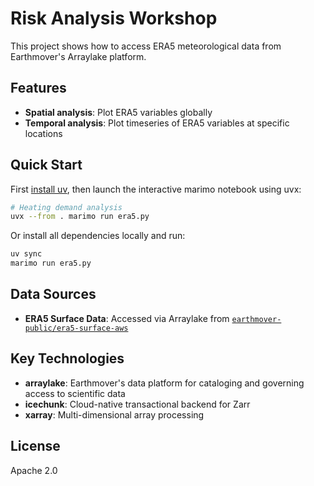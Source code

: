 # Risk Analysis Workshop

This project shows how to access ERA5 meteorological data from Earthmover's Arraylake platform.

## Features

- **Spatial analysis**: Plot ERA5 variables globally
- **Temporal analysis**: Plot timeseries of ERA5 variables at specific locations

## Quick Start

First [install uv](https://docs.astral.sh/uv/getting-started/installation/), then launch the interactive marimo notebook using uvx:

```bash
# Heating demand analysis
uvx --from . marimo run era5.py
```

Or install all dependencies locally and run:

```bash
uv sync
marimo run era5.py
```

## Data Sources

- **ERA5 Surface Data**: Accessed via Arraylake from [`earthmover-public/era5-surface-aws`](https://app.earthmover.io/earthmover-public/era5-surface-aws)

## Key Technologies

- **arraylake**: Earthmover's data platform for cataloging and governing access to scientific data
- **icechunk**: Cloud-native transactional backend for Zarr
- **xarray**: Multi-dimensional array processing

## License

Apache 2.0